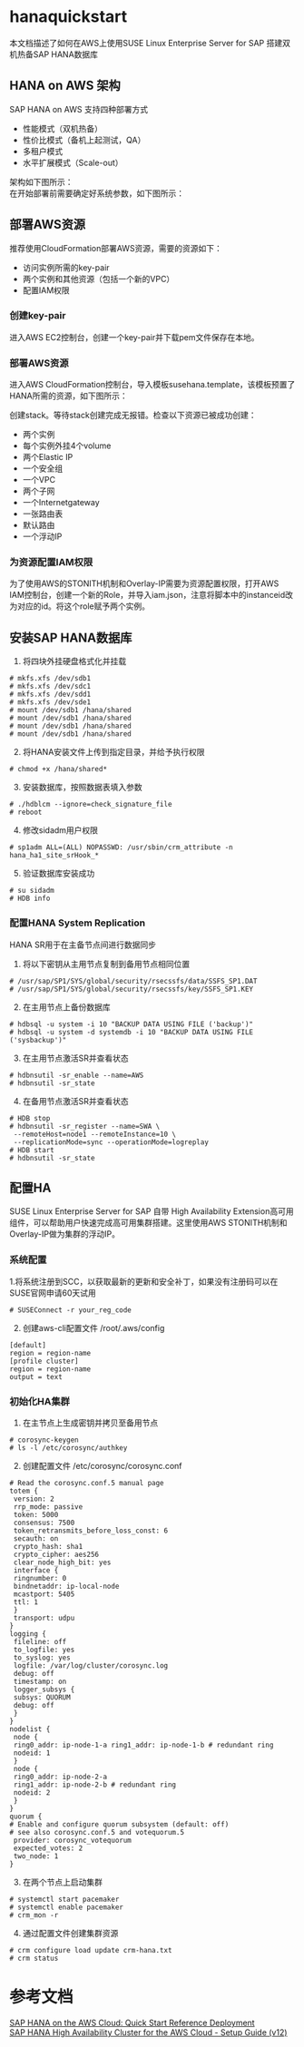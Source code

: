 # hanaquickstart

本文档描述了如何在AWS上使用SUSE Linux Enterprise Server for SAP 搭建双机热备SAP HANA数据库

## HANA on AWS 架构

SAP HANA on AWS 支持四种部署方式
* 性能模式（双机热备）
* 性价比模式（备机上起测试，QA）
* 多租户模式
* 水平扩展模式（Scale-out）

架构如下图所示：  
在开始部署前需要确定好系统参数，如下图所示：  

## 部署AWS资源

推荐使用CloudFormation部署AWS资源，需要的资源如下：
* 访问实例所需的key-pair
* 两个实例和其他资源（包括一个新的VPC）
* 配置IAM权限

### 创建key-pair

进入AWS EC2控制台，创建一个key-pair并下载pem文件保存在本地。

### 部署AWS资源

进入AWS CloudFormation控制台，导入模板susehana.template，该模板预置了HANA所需的资源，如下图所示：  

创建stack。等待stack创建完成无报错。检查以下资源已被成功创建：
* 两个实例
* 每个实例外挂4个volume
* 两个Elastic IP
* 一个安全组
* 一个VPC
* 两个子网
* 一个Internetgateway
* 一张路由表
* 默认路由
* 一个浮动IP

### 为资源配置IAM权限

为了使用AWS的STONITH机制和Overlay-IP需要为资源配置权限，打开AWS IAM控制台，创建一个新的Role，并导入iam.json，注意将脚本中的instanceid改为对应的id。将这个role赋予两个实例。

## 安装SAP HANA数据库

1. 将四块外挂硬盘格式化并挂载

```
# mkfs.xfs /dev/sdb1
# mkfs.xfs /dev/sdc1
# mkfs.xfs /dev/sdd1
# mkfs.xfs /dev/sde1
# mount /dev/sdb1 /hana/shared
# mount /dev/sdb1 /hana/shared
# mount /dev/sdb1 /hana/shared
# mount /dev/sdb1 /hana/shared
```

2. 将HANA安装文件上传到指定目录，并给予执行权限

```
# chmod +x /hana/shared*
```

3. 安装数据库，按照数据表填入参数

```
# ./hdblcm --ignore=check_signature_file
# reboot
```

4. 修改sidadm用户权限

```
# sp1adm ALL=(ALL) NOPASSWD: /usr/sbin/crm_attribute -n hana_ha1_site_srHook_*
```

5. 验证数据库安装成功

```
# su sidadm
# HDB info
```

### 配置HANA System Replication 

HANA SR用于在主备节点间进行数据同步

1. 将以下密钥从主用节点复制到备用节点相同位置

```
# /usr/sap/SP1/SYS/global/security/rsecssfs/data/SSFS_SP1.DAT
# /usr/sap/SP1/SYS/global/security/rsecssfs/key/SSFS_SP1.KEY
```

2. 在主用节点上备份数据库

```
# hdbsql -u system -i 10 "BACKUP DATA USING FILE ('backup')"
# hdbsql -u system -d systemdb -i 10 "BACKUP DATA USING FILE ('sysbackup')"
```

3. 在主用节点激活SR并查看状态

```
# hdbnsutil -sr_enable --name=AWS
# hdbnsutil -sr_state 
```

4. 在备用节点激活SR并查看状态

```
# HDB stop
# hdbnsutil -sr_register --name=SWA \
 --remoteHost=node1 --remoteInstance=10 \
 --replicationMode=sync --operationMode=logreplay
# HDB start
# hdbnsutil -sr_state
```

## 配置HA

SUSE Linux Enterprise Server for SAP 自带 High Availability Extension高可用组件，可以帮助用户快速完成高可用集群搭建。这里使用AWS STONITH机制和Overlay-IP做为集群的浮动IP。

### 系统配置

1.将系统注册到SCC，以获取最新的更新和安全补丁，如果没有注册码可以在SUSE官网申请60天试用

```
# SUSEConnect -r your_reg_code
```

2. 创建aws-cli配置文件 /root/.aws/config

```
[default]
region = region-name
[profile cluster]
region = region-name
output = text
```

### 初始化HA集群

1. 在主节点上生成密钥并拷贝至备用节点

```
# corosync-keygen
# ls -l /etc/corosync/authkey
```

2. 创建配置文件 /etc/corosync/corosync.conf

```
# Read the corosync.conf.5 manual page
totem {
 version: 2
 rrp_mode: passive
 token: 5000
 consensus: 7500
 token_retransmits_before_loss_const: 6
 secauth: on
 crypto_hash: sha1
 crypto_cipher: aes256
 clear_node_high_bit: yes
 interface {
 ringnumber: 0
 bindnetaddr: ip-local-node
 mcastport: 5405
 ttl: 1
 }
 transport: udpu
}
logging {
 fileline: off
 to_logfile: yes
 to_syslog: yes
 logfile: /var/log/cluster/corosync.log
 debug: off
 timestamp: on
 logger_subsys {
 subsys: QUORUM
 debug: off
 }
}
nodelist {
 node {
 ring0_addr: ip-node-1-a ring1_addr: ip-node-1-b # redundant ring
 nodeid: 1
 }
 node {
 ring0_addr: ip-node-2-a
 ring1_addr: ip-node-2-b # redundant ring
 nodeid: 2
 }
}
quorum {
# Enable and configure quorum subsystem (default: off)
# see also corosync.conf.5 and votequorum.5
 provider: corosync_votequorum
 expected_votes: 2
 two_node: 1
}
```

3. 在两个节点上启动集群

```
# systemctl start pacemaker
# systemctl enable pacemaker
# crm_mon -r
```

4. 通过配置文件创建集群资源

```
# crm configure load update crm-hana.txt
# crm status
```

# 参考文档

[SAP HANA on the AWS Cloud: Quick Start Reference Deployment](https://docs.aws.amazon.com/quickstart/latest/sap-hana/)  
[SAP HANA High Availability Cluster for the AWS Cloud - Setup Guide (v12)](https://documentation.suse.com/sbp/all/html/SLES4SAP-hana-sr-guide-PerfOpt-12_AWS/index.html)  